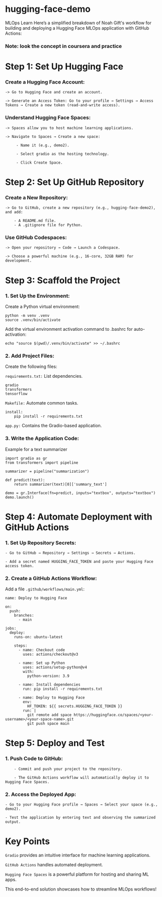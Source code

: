 # hugging-face-demo
MLOps Learn
Here’s a simplified breakdown of Noah Gift's workflow for building and deploying a Hugging Face MLOps application with GitHub Actions:

### Note: look the concept in coursera and practice

# Step 1: Set Up Hugging Face

### Create a Hugging Face Account:
    
    -> Go to Hugging Face and create an account.

    -> Generate an Access Token: Go to your profile → Settings → Access Tokens → Create a new token (read-and-write access).

### Understand Hugging Face Spaces:

    -> Spaces allow you to host machine learning applications.
    
    -> Navigate to Spaces → Create a new space:  
    
         - Name it (e.g., demo2).

         - Select gradio as the hosting technology.

         - Click Create Space.
# Step 2: Set Up GitHub Repository

### Create a New Repository:

    -> Go to GitHub, create a new repository (e.g., hugging-face-demo2), and add:

        - A README.md file.
        - A .gitignore file for Python.

### Use GitHub Codespaces:

    -> Open your repository → Code → Launch a Codespace.
     
    -> Choose a powerful machine (e.g., 16-core, 32GB RAM) for development.

# Step 3: Scaffold the Project

### 1. Set Up the Environment:

Create a Python virtual environment:

```
python -m venv .venv
source .venv/bin/activate
```
Add the virtual environment activation command to .bashrc for auto-activation:

```
echo "source $(pwd)/.venv/bin/activate" >> ~/.bashrc
```

### 2. Add Project Files:

Create the following files:

`requirements.txt:` List dependencies.

```
gradio
transformers
tensorflow
```

`Makefile:` Automate common tasks. 

```
install:
    pip install -r requirements.txt
```

`app.py:` Contains the Gradio-based application.

### 3. Write the Application Code:

Example for a text summarizer
```
import gradio as gr
from transformers import pipeline

summarizer = pipeline("summarization")

def predict(text):
    return summarizer(text)[0]['summary_text']

demo = gr.Interface(fn=predict, inputs="textbox", outputs="textbox")
demo.launch()

```

# Step 4: Automate Deployment with GitHub Actions

### 1. Set Up Repository Secrets:

    - Go to GitHub → Repository → Settings → Secrets → Actions.
    
    - Add a secret named HUGGING_FACE_TOKEN and paste your Hugging Face access token.

### 2. Create a GitHub Actions Workflow:

Add a file ```.github/workflows/main.yml```:

```
name: Deploy to Hugging Face

on:
  push:
    branches:
      - main

jobs:
  deploy:
    runs-on: ubuntu-latest

    steps:
      - name: Checkout code
        uses: actions/checkout@v3

      - name: Set up Python
        uses: actions/setup-python@v4
        with:
          python-version: 3.9

      - name: Install dependencies
        run: pip install -r requirements.txt

      - name: Deploy to Hugging Face
        env:
          HF_TOKEN: ${{ secrets.HUGGING_FACE_TOKEN }}
        run: |
          git remote add space https://huggingface.co/spaces/<your-username>/<your-space-name>.git
          git push space main
```

# Step 5: Deploy and Test

### 1. Push Code to GitHub:
  
        - Commit and push your project to the repository.
   
        - The GitHub Actions workflow will automatically deploy it to Hugging Face Spaces.

### 2. Access the Deployed App:

    - Go to your Hugging Face profile → Spaces → Select your space (e.g., demo2).

    - Test the application by entering text and observing the summarized output.

# Key Points

`Gradio` provides an intuitive interface for machine learning applications.

`GitHub Actions` handles automated deployment.

`Hugging Face Spaces` is a powerful platform for hosting and sharing ML apps.

This end-to-end solution showcases how to streamline MLOps workflows!
